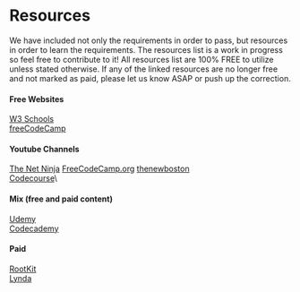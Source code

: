 # Resources

We have included not only the requirements in order to pass, but
resources in order to learn the requirements. The resources list is a work in
progress so feel free to contribute to it! All resources list are 100% FREE to
utilize unless stated otherwise. If any of the linked resources are no longer
free and not marked as paid, please let us know ASAP or push up the correction.

#### Free Websites

[W3 Schools](https://www.w3schools.com/js/)\
[freeCodeCamp](https://www.freecodecamp.org/)

#### Youtube Channels

[The Net Ninja](https://www.youtube.com/watch?v=iWOYAxlnaww&list=PL4cUxeGkcC9haFPT7J25Q9GRB_ZkFrQAc&index=1)
[FreeCodeCamp.org](https://www.youtube.com/watch?v=PkZNo7MFNFg)
[thenewboston](https://www.youtube.com/user/thenewboston)\
[Codecourse](https://www.youtube.com/channel/UCpOIUW62tnJTtpWFABxWZ8g)\

#### Mix (free and paid content)

[Udemy](https://www.udemy.com/courses/development/)\
[Codecademy](https://www.codecademy.com/)

#### Paid

[RootKit](https://rootkit.education/)\
[Lynda](https://www.lynda.com/)
